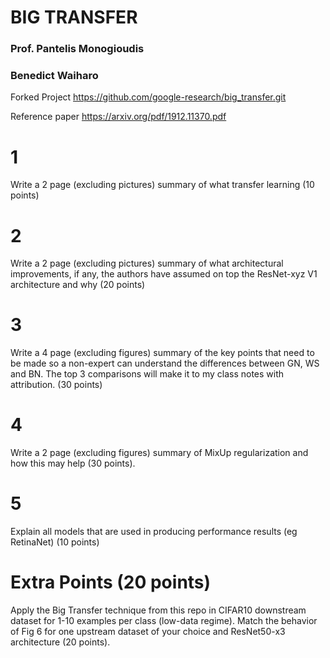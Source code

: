 # BIG TRANSFER

### Prof. Pantelis Monogioudis
### Benedict Waiharo



Forked Project https://github.com/google-research/big_transfer.git

Reference paper https://arxiv.org/pdf/1912.11370.pdf









# 1

   Write a 2 page (excluding pictures) summary of what transfer learning (10 points)
    
# 2

   Write a 2 page (excluding pictures) summary of what architectural improvements, if any, the authors have assumed on top the ResNet-xyz      V1 architecture and why (20 points)
    
# 3

   Write a 4 page (excluding figures) summary of the key points that need to be made so a non-expert can understand the differences between    GN, WS and BN. The top 3 comparisons will make it to my class notes with attribution. (30 points)
    
# 4

   Write a 2 page (excluding figures) summary of MixUp regularization and how this may help (30 points).
    
# 5

   Explain all models that are used in producing performance results (eg RetinaNet) (10 points)
   
# Extra Points (20 points)

   Apply the Big Transfer technique from this repo in CIFAR10 downstream dataset for 1-10 examples per class (low-data regime). Match the      behavior of Fig 6 for one upstream dataset of your choice and ResNet50-x3 architecture (20 points).
    